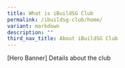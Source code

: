 ```yaml
---
title: What is iBuildSG Club
permalink: /ibuildsg-club/home/
variant: markdown
description: ""
third_nav_title: About iBuildSG Club
---
```

[Hero Banner]
Details about the club